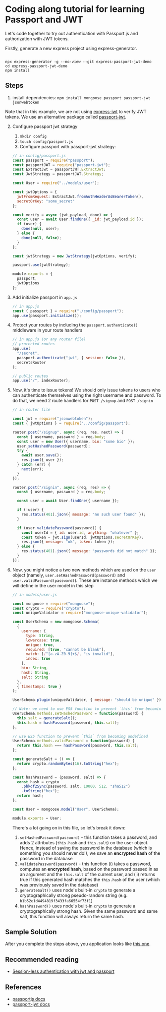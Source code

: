 # Coding along tutorial for learning Passport and JWT

Let's code together to try out authentication with Passport.js and authorization with JWT tokens.

Firstly, generate a new express project using express-generator.

```shell

npx express-generator -g --no-view --git express-passport-jwt-demo
cd express-passport-jwt-demo
npm install

```

## Steps 

1. install dependencies: `npm install mongoose passport passport-jwt jsonwebtoken`

Note that in this example, we are not using [express-jwt](https://www.npmjs.com/package/express-jwt) to verify JWT tokens. We use an alternative package called [passport-jwt](https://www.npmjs.com/package/passport-jwt).

2. Configure passport jwt strategy

   1. `mkdir config`
   2. `touch config/passport.js`
   3. Configure passport with passport-jwt strategy:

   ```javascript
   // in config/passport.js
   const passport = require("passport");
   const passportJWT = require("passport-jwt");
   const ExtractJwt = passportJWT.ExtractJwt;
   const JwtStrategy = passportJWT.Strategy;

   const User = require("../models/user");

   const jwtOptions = {
     jwtFromRequest: ExtractJwt.fromAuthHeaderAsBearerToken(),
     secretOrKey: "some_secret"
   };

   const verify = async (jwt_payload, done) => {
     const user = await User.findOne({ _id: jwt_payload.id });
     if (user) {
       done(null, user);
     } else {
       done(null, false);
     }
   };

   const jwtStrategy = new JwtStrategy(jwtOptions, verify);

   passport.use(jwtStrategy);

   module.exports = {
     passport,
     jwtOptions
   };
   ```

3. Add initialize passport in `app.js`
   ```javascript
   // in app.js
   const { passport } = require("./config/passport");
   app.use(passport.initialize());
   ```
4. Protect your routes by including the `passport.authenticate()` middleware in your route handlers

   ```javascript
   // in app.js (or any router file)
   // protected routes
   app.use(
     "/secret",
     passport.authenticate("jwt", { session: false }),
     secretsRouter
   );

   // public routes
   app.use("/", indexRouter);
   ```

5. Now, it's time to issue tokens! We should only issue tokens to users who can authenticate themselves using the right username and password. To do that, we need 2 route handlers for `POST /signup` and `POST /signin`

   ```javascript
   // in router file

   const jwt = require("jsonwebtoken");
   const { jwtOptions } = require("../config/passport");

   router.post("/signup", async (req, res, next) => {
     const { username, password } = req.body;
     const user = new User({ username, bio: "some bio" });
     user.setHashedPassword(password);
     try {
       await user.save();
       res.json({ user });
     } catch (err) {
       next(err);
     }
   });

   router.post("/signin", async (req, res) => {
     const { username, password } = req.body;

     const user = await User.findOne({ username });

     if (!user) {
       res.status(401).json({ message: "no such user found" });
     }

     if (user.validatePassword(password)) {
       const userId = { id: user.id, anything: "whatever" };
       const token = jwt.sign(userId, jwtOptions.secretOrKey);
       res.json({ message: "ok", token: token });
     } else {
       res.status(401).json({ message: "passwords did not match" });
     }
   });
   ```

6. Now, you might notice a two new methods which are used on the `user` object \(namely, `user.setHashedPassword(password)` and `user.validPassword(password)`\). These are instance methods which we will define in the user model in this step

   ```javascript
   // in models/user.js

   const mongoose = require("mongoose");
   const crypto = require("crypto");
   const uniqueValidator = require("mongoose-unique-validator");

   const UserSchema = new mongoose.Schema(
     {
       username: {
         type: String,
         lowercase: true,
         unique: true,
         required: [true, "cannot be blank"],
         match: [/^[a-zA-Z0-9]+$/, "is invalid"],
         index: true
       },
       bio: String,
       hash: String,
       salt: String
     },
     { timestamps: true }
   );

   UserSchema.plugin(uniqueValidator, { message: "should be unique" });

   // Note: we need to use ES5 function to prevent `this` from becoming undefined
   UserSchema.methods.setHashedPassword = function(password) {
     this.salt = generateSalt();
     this.hash = hashPassword(password, this.salt);
   };

   // use ES5 function to prevent `this` from becoming undefined
   UserSchema.methods.validPassword = function(password) {
     return this.hash === hashPassword(password, this.salt);
   };

   const generateSalt = () => {
     return crypto.randomBytes(16).toString("hex");
   };

   const hashPassword = (password, salt) => {
     const hash = crypto
       .pbkdf2Sync(password, salt, 10000, 512, "sha512")
       .toString("hex");
     return hash;
   };

   const User = mongoose.model("User", UserSchema);

   module.exports = User;
   ```

   There's a lot going on in this file, so let's break it down:

   1. `setHashedPassword(password)` - this function takes a password, and adds 2 attributes \(`this.hash` and `this.salt`\) on the user object. Hence, instead of saving the password in the database \(which is something you should never do!\), we save an **encrypted hash** of the password in the database
   2. `validatePassword(password)` - this function \(i\) takes a password, computes an **encrypted hash**, based on the password passed in as an argument and the `this.salt` of the current user, and \(ii\) returns true if this generated hash matches the `this.hash` of the user \(which was previously saved in the database\)
   3. `generateSalt()` uses node's built-in `crypto` to generate a cryptographically strong pseudo-random string \(e.g. `b1b52e1d4494819f3433fa66554f73f1`\)
   4. `hashPassword()` uses node's built-in `crypto` to generate a cryptographically strong hash. Given the same password and same salt, this function will always return the same hash.

## Sample Solution

After you complete the steps above, you application looks like [this one](https://github.com/thoughtworks-jumpstart/express-auth-demo). 

## Recommended reading

- [Session-less authentication with jwt and passport](https://blog.usejournal.com/sessionless-authentication-withe-jwts-with-node-express-passport-js-69b059e4b22c)

## References

- [passportjs docs](http://www.passportjs.org/)
- [passport-jwt docs](https://github.com/themikenicholson/passport-jwt)
